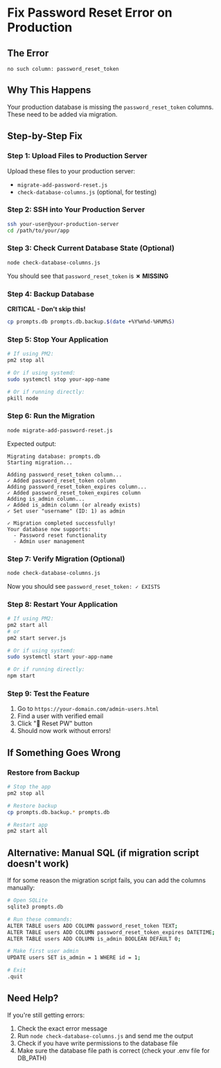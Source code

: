 # Fix Password Reset Error on Production

## The Error
```
no such column: password_reset_token
```

## Why This Happens
Your production database is missing the `password_reset_token` columns. These need to be added via migration.

## Step-by-Step Fix

### Step 1: Upload Files to Production Server
Upload these files to your production server:
- `migrate-add-password-reset.js`
- `check-database-columns.js` (optional, for testing)

### Step 2: SSH into Your Production Server
```bash
ssh your-user@your-production-server
cd /path/to/your/app
```

### Step 3: Check Current Database State (Optional)
```bash
node check-database-columns.js
```

You should see that `password_reset_token` is **✗ MISSING**

### Step 4: Backup Database
**CRITICAL - Don't skip this!**
```bash
cp prompts.db prompts.db.backup.$(date +%Y%m%d-%H%M%S)
```

### Step 5: Stop Your Application
```bash
# If using PM2:
pm2 stop all

# Or if using systemd:
sudo systemctl stop your-app-name

# Or if running directly:
pkill node
```

### Step 6: Run the Migration
```bash
node migrate-add-password-reset.js
```

Expected output:
```
Migrating database: prompts.db
Starting migration...

Adding password_reset_token column...
✓ Added password_reset_token column
Adding password_reset_token_expires column...
✓ Added password_reset_token_expires column
Adding is_admin column...
✓ Added is_admin column (or already exists)
✓ Set user "username" (ID: 1) as admin

✓ Migration completed successfully!
Your database now supports:
  - Password reset functionality
  - Admin user management
```

### Step 7: Verify Migration (Optional)
```bash
node check-database-columns.js
```

Now you should see `password_reset_token: ✓ EXISTS`

### Step 8: Restart Your Application
```bash
# If using PM2:
pm2 start all
# or
pm2 start server.js

# Or if using systemd:
sudo systemctl start your-app-name

# Or if running directly:
npm start
```

### Step 9: Test the Feature
1. Go to `https://your-domain.com/admin-users.html`
2. Find a user with verified email
3. Click "🔑 Reset PW" button
4. Should now work without errors!

## If Something Goes Wrong

### Restore from Backup
```bash
# Stop the app
pm2 stop all

# Restore backup
cp prompts.db.backup.* prompts.db

# Restart app
pm2 start all
```

## Alternative: Manual SQL (if migration script doesn't work)

If for some reason the migration script fails, you can add the columns manually:

```bash
# Open SQLite
sqlite3 prompts.db

# Run these commands:
ALTER TABLE users ADD COLUMN password_reset_token TEXT;
ALTER TABLE users ADD COLUMN password_reset_token_expires DATETIME;
ALTER TABLE users ADD COLUMN is_admin BOOLEAN DEFAULT 0;

# Make first user admin
UPDATE users SET is_admin = 1 WHERE id = 1;

# Exit
.quit
```

## Need Help?

If you're still getting errors:
1. Check the exact error message
2. Run `node check-database-columns.js` and send me the output
3. Check if you have write permissions to the database file
4. Make sure the database file path is correct (check your .env file for DB_PATH)
